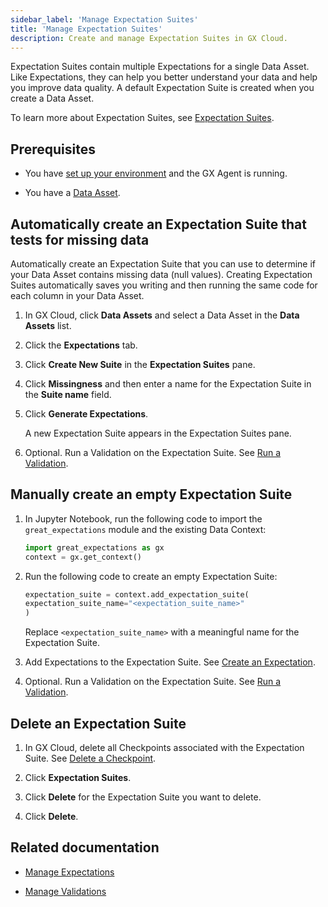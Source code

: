 ```yaml
---
sidebar_label: 'Manage Expectation Suites'
title: 'Manage Expectation Suites'
description: Create and manage Expectation Suites in GX Cloud.
---
```


Expectation Suites contain multiple Expectations for a single Data Asset. Like Expectations, they can help you better understand your data and help you improve data quality. A default Expectation Suite is created when you create a Data Asset. 

To learn more about Expectation Suites, see [Expectation Suites](../../terms/expectation_suite.md).

## Prerequisites

- You have [set up your environment](../set_up_gx_cloud.md) and the GX Agent is running. 

- You have a [Data Asset](/docs/cloud/data_assets/manage_data_assets#create-a-data-asset).

## Automatically create an Expectation Suite that tests for missing data

Automatically create an Expectation Suite that you can use to determine if your Data Asset contains missing data (null values). Creating Expectation Suites automatically saves you writing and then running the same code for each column in your Data Asset.

1. In GX Cloud, click **Data Assets** and select a Data Asset in the **Data Assets** list.

2. Click the **Expectations** tab.

3. Click **Create New Suite** in the **Expectation Suites** pane.

4. Click **Missingness** and then enter a name for the Expectation Suite in the **Suite name** field.

5. Click **Generate Expectations**. 

    A new Expectation Suite appears in the Expectation Suites pane.

6. Optional. Run a Validation on the Expectation Suite. See [Run a Validation](/docs/cloud/validations/manage_validations#run-a-validation).

## Manually create an empty Expectation Suite 

1. In Jupyter Notebook, run the following code to import the `great_expectations` module and the existing Data Context:

    ```python title="Jupyter Notebook"
    import great_expectations as gx
    context = gx.get_context()
    ```

2. Run the following code to create an empty Expectation Suite:

    ```python title="Jupyter Notebook"
    expectation_suite = context.add_expectation_suite(
    expectation_suite_name="<expectation_suite_name>"
    )
    ```
    Replace `<expectation_suite_name>` with a meaningful name for the Expectation Suite.

3. Add Expectations to the Expectation Suite. See [Create an Expectation](/docs/cloud/expectations/manage_expectations#create-an-expectation).

4. Optional. Run a Validation on the Expectation Suite. See [Run a Validation](/docs/cloud/validations/manage_validations#run-a-validation).

## Delete an Expectation Suite

1. In GX Cloud, delete all Checkpoints associated with the Expectation Suite. See [Delete a Checkpoint](/docs/cloud/checkpoints/manage_checkpoints#delete-a-checkpoint). 

2. Click **Expectation Suites**.

3. Click **Delete** for the Expectation Suite you want to delete.

4. Click **Delete**.

## Related documentation

- [Manage Expectations](../expectations/manage_expectations.md)

- [Manage Validations](../validations/manage_validations.md)